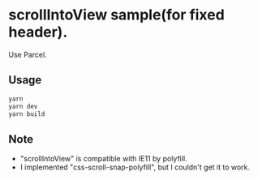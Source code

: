 # scrollIntoView sample(for fixed header).
Use Parcel.

## Usage
```bash
yarn
yarn dev
yarn build
```

## Note
- "scrollIntoView" is compatible with IE11 by polyfill.
- I implemented "css-scroll-snap-polyfill", but I couldn't get it to work.

